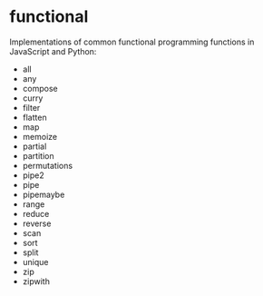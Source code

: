# functional

Implementations of common functional programming functions in JavaScript and
Python:

* all
* any
* compose
* curry
* filter
* flatten
* map
* memoize
* partial
* partition
* permutations
* pipe2
* pipe
* pipemaybe
* range
* reduce
* reverse
* scan
* sort
* split
* unique
* zip
* zipwith
